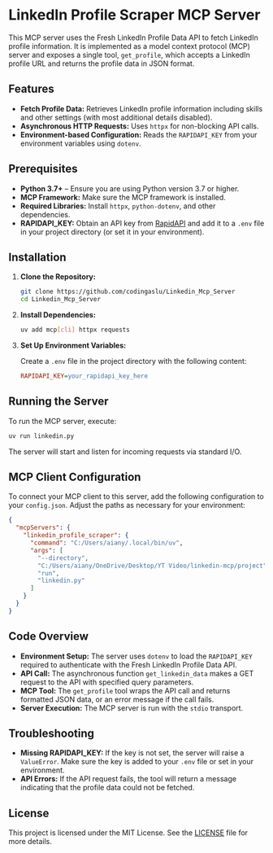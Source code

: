 # LinkedIn Profile Scraper MCP Server

This MCP server uses the Fresh LinkedIn Profile Data API to fetch LinkedIn profile information. It is implemented as a model context protocol (MCP) server and exposes a single tool, `get_profile`, which accepts a LinkedIn profile URL and returns the profile data in JSON format.

## Features

- **Fetch Profile Data:** Retrieves LinkedIn profile information including skills and other settings (with most additional details disabled).
- **Asynchronous HTTP Requests:** Uses `httpx` for non-blocking API calls.
- **Environment-based Configuration:** Reads the `RAPIDAPI_KEY` from your environment variables using `dotenv`.

## Prerequisites

- **Python 3.7+** – Ensure you are using Python version 3.7 or higher.
- **MCP Framework:** Make sure the MCP framework is installed.
- **Required Libraries:** Install `httpx`, `python-dotenv`, and other dependencies.
- **RAPIDAPI_KEY:** Obtain an API key from [RapidAPI](https://rapidapi.com/) and add it to a `.env` file in your project directory (or set it in your environment).

## Installation

1. **Clone the Repository:**

   ```bash
   git clone https://github.com/codingaslu/Linkedin_Mcp_Server
   cd Linkedin_Mcp_Server
   ```

2. **Install Dependencies:**

   ```bash
   uv add mcp[cli] httpx requests
   ```


3. **Set Up Environment Variables:**

   Create a `.env` file in the project directory with the following content:

   ```ini
   RAPIDAPI_KEY=your_rapidapi_key_here
   ```

## Running the Server

To run the MCP server, execute:

```bash
uv run linkedin.py
```

The server will start and listen for incoming requests via standard I/O.

## MCP Client Configuration

To connect your MCP client to this server, add the following configuration to your `config.json`. Adjust the paths as necessary for your environment:

```json
{
  "mcpServers": {
    "linkedin_profile_scraper": {
      "command": "C:/Users/aiany/.local/bin/uv",
      "args": [
        "--directory",
        "C:/Users/aiany/OneDrive/Desktop/YT Video/linkedin-mcp/project",
        "run",
        "linkedin.py"
      ]
    }
  }
}
```

## Code Overview

- **Environment Setup:** The server uses `dotenv` to load the `RAPIDAPI_KEY` required to authenticate with the Fresh LinkedIn Profile Data API.
- **API Call:** The asynchronous function `get_linkedin_data` makes a GET request to the API with specified query parameters.
- **MCP Tool:** The `get_profile` tool wraps the API call and returns formatted JSON data, or an error message if the call fails.
- **Server Execution:** The MCP server is run with the `stdio` transport.

## Troubleshooting

- **Missing RAPIDAPI_KEY:** If the key is not set, the server will raise a `ValueError`. Make sure the key is added to your `.env` file or set in your environment.
- **API Errors:** If the API request fails, the tool will return a message indicating that the profile data could not be fetched.

## License

This project is licensed under the MIT License. See the [LICENSE](LICENSE) file for more details.
